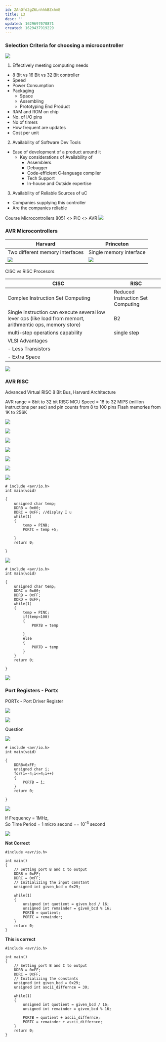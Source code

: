 ```yaml
---
id: ZAnOfd2gZ6LnhhkBZxhmE
title: L3
desc: ''
updated: 1629697070871
created: 1629437919229
---
```


### Selection Criteria for choosing a microcontroller

![](/assets/images/2021-08-20-11-25-28.png)

1. Effectively meeting computing needs
* 8 Bit vs 16 Bit vs 32 Bit controller
* Speed
* Power Consumption
* Packaging
    * Space
    * Assembling
    * Prototyping End Product
* RAM and ROM on chip
* No. of I/O pins
* No of timers 
* How frequent are updates 
* Cost per unit

2. Availability of Software Dev Tools
* Ease of development of a product around it
    * Key considerations of Availability of
        * Assemblers
        * Debugger
        * Code-efficient C-language compiler
        * Tech Support
        * In-house and Outside expertise 

3. Availability of Reliable Sources of uC
* Companies supplying this controller
* Are the companies reliable


Course Microcontrollers
8051 <> PIC <> AVR
![](/assets/images/2021-08-20-11-36-55.png) 


### AVR Microcontrollers

Harvard | Princeton
---|---
Two different memory interfaces |Single memory interface
![](/assets/images/2021-08-20-11-43-46.png) | ![](/assets/images/2021-08-20-11-42-52.png)


CISC vs RISC Procesors

CISC | RISC
--- | ---
Complex Instruction Set Computing | Reduced Instruction Set Computing
Single instruction can execute several low lever ops (like load from memort, arithmentic ops, memory store) | B2
multi-step operations capability | single step
VLSI Advantages | 
- Less Transistors |
- Extra Space |

![](/assets/images/2021-08-20-11-53-40.png)

### AVR RISC

Advanced Virtual RISC
8 Bit Bus,
Harvard Architecture

AVR range = 8bit to 32 bit RISC MCU
Speed = 16 to 32 MIPS (million instructions per sec) and pin counts from 8 to 100 pins
Flash memories from 1K to 256K

![](/assets/images/2021-08-20-11-58-28.png)


![](/assets/images/2021-08-20-12-07-04.png)

![](/assets/images/2021-08-20-12-08-24.png)


![](/assets/images/2021-08-20-12-14-19.png)

![](/assets/images/2021-08-20-12-18-03.png)

![](/assets/images/2021-08-20-12-18-11.png)

![](/assets/images/2021-08-20-13-14-24.png)


```
# include <avr/io.h>
int main(void)

{
    unsigned char temp;
    DDRB = 0x00;
    DDRC = 0xFF; //display I u
    while(1)
    {
        temp = PINB;
        PORTC = temp +5;

    }
    return 0;

}
```

![](/assets/images/2021-08-20-13-23-44.png)

```
# include <avr/io.h>
int main(void)

{
    unsigned char temp;
    DDRC = 0x00;
    DDRB = 0xFF;
    DDRD = 0xFF;
    while(1)
    {
        temp = PINC;
        if(temp<100)
        {
            PORTB = temp

        }
        else
        {
            PORTD = temp
        }
    }
    return 0;

}

```

![](/assets/images/2021-08-20-13-33-33.png)

### Port Registers - Portx

PORTx - Port Driver Register

![](/assets/images/2021-08-20-13-34-23.png)

![](/assets/images/2021-08-20-13-36-21.png)

Question

![](/assets/images/2021-08-20-13-40-04.png)

```
# include <avr/io.h>
int main(void)

{
    DDRB=0xFF;
    unsigned char i;
    for(i=-4;i<=4;i++)
    {
        PORTB = i;
    }
    return 0;

}
```
![](/assets/images/2021-08-20-13-47-28.png)


If Frequency = 1MHz,  
So Time Period = 1 micro second  == 10<sup>-3</sup> second


![](/assets/images/2021-08-20-14-20-17.png)

**Not Correct**
```
#include <avr/io.h>

int main() 
{        
    // Setting port B and C to output
    DDRB = 0xFF;
    DDRC = 0xFF;
    // Initializing the input constant
    unsigned int given_bcd = 0x29;

    while(1)
    {
        unsigned int quotient = given_bcd / 16;
        unsigned int remainder = given_bcd % 16;
        PORTB = quotient;
        PORTC = remainder;
    }
    return 0;
}

```
**This is correct**
```
#include <avr/io.h>

int main() 
{        
    // Setting port B and C to output
    DDRB = 0xFF;
    DDRC = 0xFF;
    // Initializing the constants
    unsigned int given_bcd = 0x29;
    unsigned int ascii_differnce = 30;

    while(1)
    {
        unsigned int quotient = given_bcd / 16;
        unsigned int remainder = given_bcd % 16;

        PORTB = quotient + ascii_differnce;
        PORTC = remainder + ascii_differnce;
    }
    return 0;
}

```